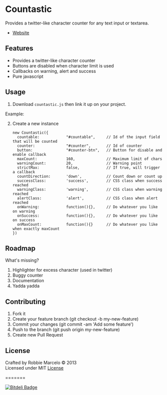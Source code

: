 Countastic
==========

Provides a twitter-like character counter for any text input or textarea.

+ [Website]

## Features

+ Provides a twitter-like character counter
+ Buttons are disabled when character limit is used
+ Callbacks on warning, alert and success
+ Pure javascript

## Usage

1. Download ```countastic.js``` then link it up on your project.

Example:
    <link rel="stylesheet" type="text/css" href="js/countastic.js"> 

2. Create a new instance

    ```shell
    new Countastic({
      countable:            "#countable",     // Id of the input field that will be counted
      counter:              "#counter",       // Id of counter
      button:               "#counter-btn",   // Button for disable and enable callback
      maxCount:             160,              // Maximum limit of chars
      warningCount:         20,               // Warning point
      strictMax:            false,            // If true, will trigger a callback
      countDirection:       'down',           // Count down or count up
      successClass:         'success',        // CSS class when success reached
      warningClass:         'warning',        // CSS class when warning reached
      alertClass:           'alert',          // CSS class when alert reached
      onWarning:            function(){},     // Do whatever you like on warning
      onSuccess:            function(){},     // Do whatever you like on success
      onMaxCount:           function(){}      // Do whatever you like when exactly maxCount
    })
    ```

## Roadmap

What's missing?

1. Highlighter for excess character (used in twitter)
2. Buggy counter
3. Documentation
4. Yadda yadda

## Contributing

1. Fork it
2. Create your feature branch (git checkout -b my-new-feature)
3. Commit your changes (git commit -am 'Add some feature')
4. Push to the branch (git push origin my-new-feature)
5. Create new Pull Request

## License

Crafted by Robbie Marcelo © 2013
<br/> Licensed under MIT [License]

=======


[![Bitdeli Badge](https://d2weczhvl823v0.cloudfront.net/rbmrclo/countastic/trend.png)](https://bitdeli.com/free "Bitdeli Badge")


[Website]: http://www.robbiemarcelo.com/countastic
[License]: http://opensource.org/licenses/mit-license.php

